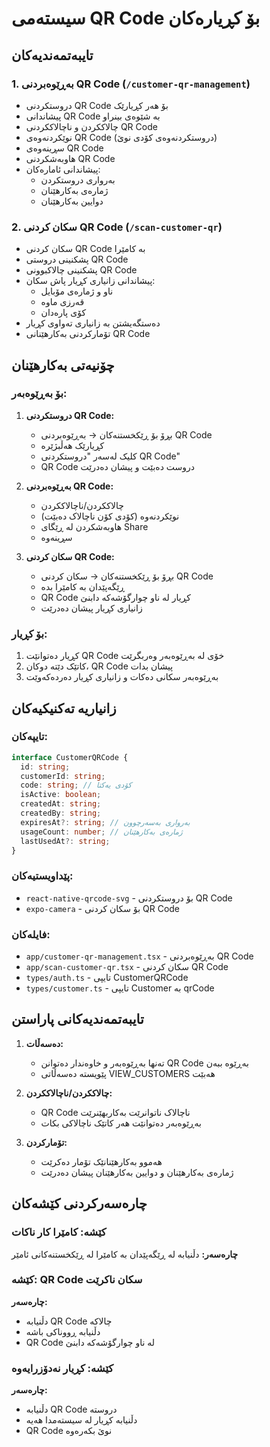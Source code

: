 # سیستەمی QR Code بۆ کڕیارەکان

## تایبەتمەندیەکان

### 1. بەڕێوەبردنی QR Code (`/customer-qr-management`)
- دروستکردنی QR Code بۆ هەر کڕیارێک
- پیشاندانی QR Code بە شێوەی بینراو
- چالاککردن و ناچالاککردنی QR Code
- نوێکردنەوەی QR Code (دروستکردنەوەی کۆدی نوێ)
- سڕینەوەی QR Code
- هاوبەشکردنی QR Code
- پیشاندانی ئامارەکان:
  - بەرواری دروستکردن
  - ژمارەی بەکارهێنان
  - دوایین بەکارهێنان

### 2. سکان کردنی QR Code (`/scan-customer-qr`)
- سکان کردنی QR Code بە کامێرا
- پشکنینی دروستی QR Code
- پشکنینی چالاکبوونی QR Code
- پیشاندانی زانیاری کڕیار پاش سکان:
  - ناو و ژمارەی مۆبایل
  - قەرزی ماوە
  - کۆی پارەدان
- دەستگەیشتن بە زانیاری تەواوی کڕیار
- تۆمارکردنی بەکارهێنانی QR Code

## چۆنیەتی بەکارهێنان

### بۆ بەڕێوەبەر:

1. **دروستکردنی QR Code:**
   - بڕۆ بۆ ڕێکخستنەکان → بەڕێوەبردنی QR Code
   - کڕیارێک هەڵبژێرە
   - کلیک لەسەر "دروستکردنی QR Code"
   - QR Code دروست دەبێت و پیشان دەدرێت

2. **بەڕێوەبردنی QR Code:**
   - چالاککردن/ناچالاککردن
   - نوێکردنەوە (کۆدی کۆن ناچالاک دەبێت)
   - هاوبەشکردن لە ڕێگای Share
   - سڕینەوە

3. **سکان کردنی QR Code:**
   - بڕۆ بۆ ڕێکخستنەکان → سکان کردنی QR Code
   - ڕێگەپێدان بە کامێرا بدە
   - QR Code کڕیار لە ناو چوارگۆشەکە دابنێ
   - زانیاری کڕیار پیشان دەدرێت

### بۆ کڕیار:

1. کڕیار دەتوانێت QR Code خۆی لە بەڕێوەبەر وەربگرێت
2. کاتێک دێتە دوکان، QR Code پیشان بدات
3. بەڕێوەبەر سکانی دەکات و زانیاری کڕیار دەردەکەوێت

## زانیاریە تەکنیکیەکان

### تایپەکان:
```typescript
interface CustomerQRCode {
  id: string;
  customerId: string;
  code: string; // کۆدی یەکتا
  isActive: boolean;
  createdAt: string;
  createdBy: string;
  expiresAt?: string; // بەرواری بەسەرچوون
  usageCount: number; // ژمارەی بەکارهێنان
  lastUsedAt?: string;
}
```

### پێداویستیەکان:
- `react-native-qrcode-svg` - بۆ دروستکردنی QR Code
- `expo-camera` - بۆ سکان کردنی QR Code

### فایلەکان:
- `app/customer-qr-management.tsx` - بەڕێوەبردنی QR Code
- `app/scan-customer-qr.tsx` - سکان کردنی QR Code
- `types/auth.ts` - تایپی CustomerQRCode
- `types/customer.ts` - تایپی Customer بە qrCode

## تایبەتمەندیەکانی پاراستن

1. **دەسەڵات:**
   - تەنها بەڕێوەبەر و خاوەندار دەتوانن QR Code بەڕێوە ببەن
   - پێویستە دەسەڵاتی VIEW_CUSTOMERS هەبێت

2. **چالاککردن/ناچالاککردن:**
   - QR Code ناچالاک ناتوانرێت بەکاربهێنرێت
   - بەڕێوەبەر دەتوانێت هەر کاتێک ناچالاکی بکات

3. **تۆمارکردن:**
   - هەموو بەکارهێنانێک تۆمار دەکرێت
   - ژمارەی بەکارهێنان و دوایین بەکارهێنان پیشان دەدرێت

## چارەسەرکردنی کێشەکان

### کێشە: کامێرا کار ناکات
**چارەسەر:** دڵنیابە لە ڕێگەپێدان بە کامێرا لە ڕێکخستنەکانی ئامێر

### کێشە: QR Code سکان ناکرێت
**چارەسەر:** 
- دڵنیابە QR Code چالاکە
- دڵنیابە ڕووناکی باشە
- QR Code لە ناو چوارگۆشەکە دابنێ

### کێشە: کڕیار نەدۆزرایەوە
**چارەسەر:**
- دڵنیابە QR Code دروستە
- دڵنیابە کڕیار لە سیستەمدا هەیە
- QR Code نوێ بکەرەوە
